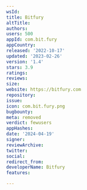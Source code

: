 ```yaml
---
wsId: 
title: Bitfury
altTitle: 
authors: 
users: 500
appId: com.bit.fury
appCountry: 
released: '2022-10-17'
updated: '2023-02-26'
version: '1.4'
stars: 3.9
ratings: 
reviews: 
size: 
website: https://bitfury.com
repository: 
issue: 
icon: com.bit.fury.png
bugbounty: 
meta: removed
verdict: fewusers
appHashes: 
date: '2024-04-19'
signer: 
reviewArchive: 
twitter: 
social: 
redirect_from: 
developerName: Bitfury
features: 

---
```


